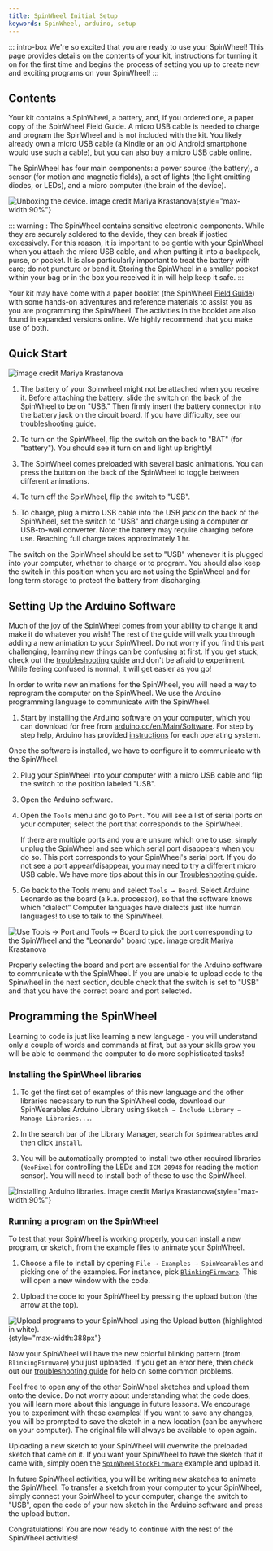 ```yaml
---
title: SpinWheel Initial Setup
keywords: SpinWheel, arduino, setup
---
```


::: intro-box
We're so excited that you are ready to use your SpinWheel! This page provides details on
the contents of your kit, instructions for turning it on for the first time and begins the
process of setting you up to create new and exciting programs on your SpinWheel!
:::

## Contents

Your kit contains a SpinWheel, a battery, and, if you ordered one, a paper copy of the SpinWheel Field Guide. 
A micro USB cable is needed to charge and program the SpinWheel and is not included with the kit. 
You likely already own a micro USB cable (a Kindle or an old Android smartphone would use such a cable), but you can also buy a micro USB cable online.

The SpinWheel has four main components: a power source (the battery), a sensor (for motion and magnetic fields), a set of lights (the light emitting diodes, or LEDs), and a micro computer (the brain of the device).

![Unboxing the device. <a class="imagecredit" href="https://monochra.com/">image credit Mariya Krastanova</a>](/images/quickstart/unboxing.small.png "Unboxing the device."){style="max-width:90%"}

::: warning :
The SpinWheel contains sensitive electronic components. While they are securely soldered to the devide, they can break if jostled excessively. For this reason, it is important to be gentle with your SpinWheel when you attach the micro USB cable, and when putting it into a backpack, purse, or pocket. It is also particularly important to treat the battery with care; do not puncture or bend it. Storing the SpinWheel in a smaller pocket within your bag or in the box you received it in will help keep it safe. 
:::

Your kit may have come with a paper booklet (the SpinWheel [Field Guide](/book)) with some hands-on adventures and reference materials to assist you as you are programming the SpinWheel. The activities in the booklet are also found in expanded versions online. We highly recommend that you make use of both. 


## Quick Start

![<a class="imagecredit" href="https://monochra.com/">image credit Mariya Krastanova</a>](/images/quickstart/arduino_library_setup.small.png "Arduino setup.")

1. The battery of your Spinwheel might not be attached when you receive it. Before attaching the battery, slide the switch on the back of the SpinWheel to be on "USB." Then firmly insert the battery connector into the battery jack on the circuit board. If you have difficulty, see our [troubleshooting guide](/troubleshoot). 

2. To turn on the SpinWheel, flip the switch on the back to "BAT" (for "battery"). You should see it turn on and light up brightly! 

3. The SpinWheel comes preloaded with several basic animations. You can press the button on the back of the SpinWheel to toggle between different animations. 

4. To turn off the SpinWheel, flip the switch to "USB".

5. To charge, plug a micro USB cable into the USB jack on the back of the SpinWheel, set the switch to "USB" and charge using a computer or USB-to-wall converter. Note: the battery may require charging before use. Reaching full charge takes approximately 1 hr.

The switch on the SpinWheel should be set to "USB" whenever it is plugged into your computer, whether to charge or to program. You should also keep the switch in this position when you are not using the SpinWheel and for long term storage to protect the battery from discharging. 




## Setting Up the Arduino Software

Much of the joy of the SpinWheel comes from your ability to change it and make it do whatever you wish! The rest of the guide will walk you through adding a new animation to your SpinWheel. Do not worry if you find this part challenging, learning new things can be confusing at first. If you get stuck, check out the [troubleshooting guide](/troubleshoot) and don't be afraid to experiment. While feeling confused is normal, it will get easier as you go!

In order to write new animations for the SpinWheel, you will need a way to reprogram the computer on the SpinWheel. We use the Arduino programming language to communicate with the SpinWheel. 

1. Start by installing the Arduino software on your computer, which you can download for free from [arduino.cc/en/Main/Software](https://arduino.cc/en/Main/Software#download). For step by step help, Arduino has provided [instructions](https://www.arduino.cc/en/Guide) for each operating system.

Once the software is installed, we have to configure it to communicate with the SpinWheel.

2. Plug your SpinWheel into your computer with a micro USB cable and flip the switch to the position labeled "USB". 

3. Open the Arduino software. 

4. Open the `Tools` menu and go to `Port`. You will see a list of serial ports on your computer; select the port that corresponds to the SpinWheel. 

    If there are multiple ports and you are unsure which one to use, simply unplug the SpinWheel and see which serial port disappears when you do so. This port corresponds to your SpinWheel's serial port. If you do not see a port appear/disappear, you may need to try a different micro USB cable. We have more tips about this in our [Troubleshooting guide](/troubleshoot).

5. Go back to the Tools menu and select `Tools → Board`. Select Arduino Leonardo as the board (a.k.a. processor), so that the software knows which <span class="footnote">“dialect” <span>Computer languages have dialects just like human languages!</span></span> to use to talk to the SpinWheel.

![Use `Tools → Port` and `Tools → Board` to pick the port corresponding to the SpinWheel and the "Leonardo" board type. <a class="imagecredit" href="https://monochra.com/">image credit Mariya Krastanova</a>](/images/quickstart/port_and_board_screenshot.png "Use `Tools→ Port` and `Tools→ Board` to change the settings on the Arduino software.")

Properly selecting the board and port are essential for the Arduino software to communicate with the SpinWheel. If you are unable to upload code to the Spinwheel in the next section, double check that the switch is set to "USB" and that you have the correct board and port selected.

## Programming the SpinWheel

Learning to code is just like learning a new language - you will understand only a couple of words and commands at first, but as your skills grow you will be able to command the computer to do more sophisticated tasks! 

### Installing the SpinWheel libraries

1. To get the first set of examples of this new language and the other libraries necessary to run the SpinWheel code, download our SpinWearables Arduino Library using `Sketch → Include Library → Manage Libraries...`. 
  
2. In the search bar of the Library Manager, search for `SpinWearables` and then click `Install`. 
3. You will be automatically prompted to install two other required libraries (`NeoPixel` for controlling the LEDs and `ICM 20948` for reading the motion sensor). You will need to install both of these to use the SpinWheel.

![Installing Arduino libraries. <a class="imagecredit" href="https://monochra.com/">image credit Mariya Krastanova</a>](/images/quickstart/adding_libraries_screenshot.png "Installing Arduino libraries."){style="max-width:90%"}

### Running a program on the SpinWheel

To test that your SpinWheel is working properly, you can install a new program, or sketch, from the example files to animate your SpinWheel. 

1. Choose a file to install by opening `File → Examples → SpinWearables` and picking one of the examples. 
For instance, pick [`BlinkingFirmware`](/codedoc/examples/BlinkingFirmware). This will open a new window with the code.

2. Upload the code to your SpinWheel by pressing the upload button (the arrow at the top). 
  
![Upload programs to your SpinWheel using the `Upload` button (highlighted in white).](/images/quickstart/upload_button_screenshot.png "Upload programs to your SpinWheel using the `Upload` button (highlighted in white)."){style="max-width:388px"}
  
Now your SpinWheel will have the new colorful blinking pattern (from `BlinkingFirmware`) you just uploaded. 
If you get an error here, then check out our [troubleshooting guide](/troubleshoot) for help on some common problems. 


Feel free to open any of the other SpinWheel sketches and upload them onto the device.
Do not worry about understanding what the code does, 
you will learn more about this language in future lessons.
We encourage you to experiment with these examples! 
If you want to save any changes, you will be prompted to save the sketch in a new location (can be anywhere on your computer). The original file will always be available to open again.

Uploading a new sketch to your SpinWheel will overwrite the preloaded sketch that came on it. 
If you want your SpinWheel to have the sketch that it came with, simply open the [`SpinWheelStockFirmware`](/codedoc/examples/SpinWheelStockFirmware) example and upload it.

In future SpinWheel activities, you will be writing new sketches to animate the SpinWheel. 
To transfer a sketch from your computer to your SpinWheel, 
simply connect your SpinWheel to your computer, change the switch to "USB", 
open the code of your new sketch in the Arduino software and press the upload button. 
 
Congratulations! You are now ready to continue with the rest of the SpinWheel activities!
